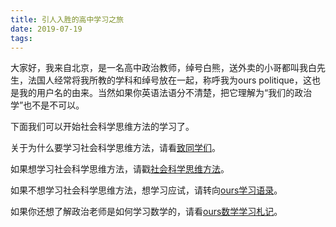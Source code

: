```yaml
---
title: 引人入胜的高中学习之旅
date: 2019-07-19
tags:
---
```


大家好，我来自北京，是一名高中政治教师，绰号白熊，送外卖的小哥都叫我白先生，法国人经常将我所教的学科和绰号放在一起，称呼我为ours politique，这也是我的用户名的由来。当然如果你英语法语分不清楚，把它理解为“我们的政治学”也不是不可以。

下面我们可以开始社会科学思维方法的学习了。

关于为什么要学习社会科学思维方法，请看[致同学们](https://github.com/ourspolitique/Systeme/issues/1)。

如果想学习社会科学思维方法，请戳[社会科学思维方法](https://github.com/ourspolitique/ourspolitique.github.io/issues/2)。

如果不想学习社会科学思维方法，想学习应试，请转向[ours学习语录](https://github.com/ourspolitique/ourspolitique.github.io/issues/1)。

如果你还想了解政治老师是如何学习数学的，请看[ours数学学习札记](https://github.com/ourspolitique/ourspolitique.github.io/issues/3)。
